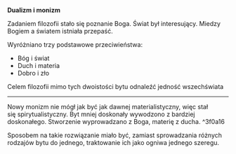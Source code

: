 __Dualizm i monizm__

Zadaniem filozofii stało się poznanie Boga. Świat był interesujący. Miedzy Bogiem a światem istniała przepaść. 

Wyróżniano trzy podstawowe przeciwieństwa:
- Bóg i świat
- Duch i materia
- Dobro i zło

Celem filozofii mimo tych dwoistości bytu odnaleźć jedność wszechświata

---

Nowy monizm nie mógł jak być jak dawnej materialistyczny, więc stał się spirytualistyczny. Byt mniej doskonały wywodzono z bardziej doskonałego. Stworzenie wyprowadzano z Boga, materię z ducha. ^3f0a16

Sposobem na takie rozwiązanie miało być, zamiast sprowadzania różnych rodzajów bytu do jednego, traktowanie ich jako ogniwa jednego szeregu.